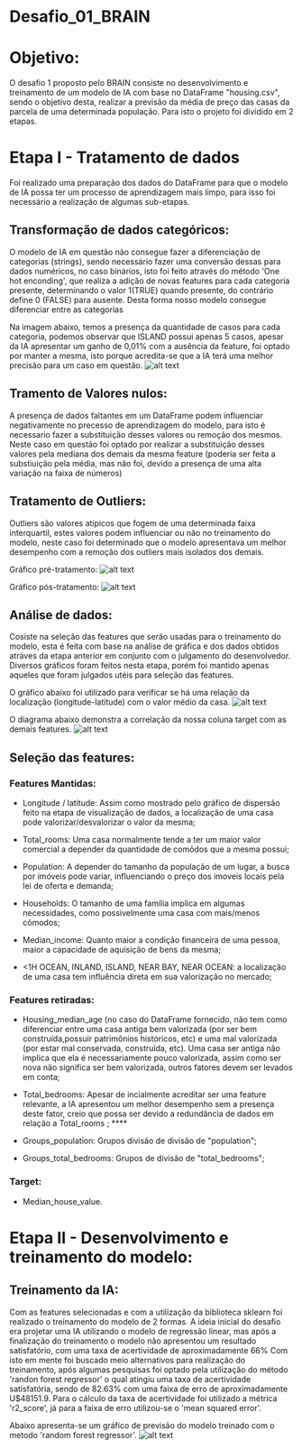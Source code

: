 # Desafio_01_BRAIN

# Objetivo:
O desafio 1 proposto pelo BRAIN consiste no desenvolvimento  e treinamento de um modelo de IA com base no DataFrame "housing.csv", sendo o objetivo desta, realizar a previsão da média de preço das casas da parcela de uma determinada população. Para isto o projeto foi dividido em 2 etapas.

# Etapa I - Tratamento de dados
Foi realizado uma preparação dos dados do DataFrame para que o modelo de IA possa ter um processo de aprendizagem mais limpo, para isso foi necessário a realização de algumas sub-etapas.

## Transformação de dados categóricos:
O modelo de IA em questão não consegue fazer a diferenciação de categorias (strings), sendo necessário fazer uma conversão dessas para dados numéricos, no caso binários, isto foi feito através do método 'One hot enconding', que realiza a adição de novas features para cada categoria presente, determinando o valor 1(TRUE) quando presente, do contrário define 0 (FALSE) para ausente.  Desta forma nosso modelo consegue diferenciar entre as categorias

Na imagem abaixo, temos a presença da quantidade de casos para cada categoria, podemos observar que ISLAND possui apenas 5 casos, apesar da IA apresentar um ganho de 0,01% com a ausência da feature, foi optado por manter a mesma, isto porque acredita-se que a IA terá uma melhor precisão para um caso em questão.
![alt text](/desafio01/Imagens/dados_categóricos.png)

## Tramento de Valores nulos:
A presença de dados faltantes em um DataFrame podem influenciar negativamente no precesso de aprendizagem do modelo, para isto é necessario fazer a substituição desses valores ou remoção dos mesmos. Neste caso em questão foi optado por realizar a substituição desses valores pela mediana dos demais da mesma feature (poderia ser feita a substiuição pela média, mas não foi, devido a presença de uma alta variação na faixa de números)

## Tratamento de Outliers:
Outliers são valores atípicos que fogem de uma determinada faixa interquartil, estes valores podem influenciar ou não no treinamento do modelo, neste caso foi determinado que o modelo apresentava um melhor desempenho com a remoção dos outliers mais isolados dos demais.

Gráfico pré-tratamento:
![alt text](/desafio01/Imagens/Outlier1.png)

Gráfico pós-tratamento:
![alt text](/desafio01/Imagens/Outlier2.png)

## Análise de dados:
Cosiste na seleção das features que serão usadas para o treinamento do modelo, esta é feita com base na análise de gráfica e dos dados obtidos atráves da etapa anterior em conjunto com o julgamento do desenvolvedor. Diversos gráficos foram feitos nesta etapa, porém foi mantido apenas aqueles que foram julgados utéis para seleção das features.

O gráfico abaixo foi utilizado para verificar se há uma relação da localização (longitude-latitude) com o valor médio da casa.
![alt text](desafio01/Imagens/relação_localização_valorMédio.png)

O diagrama abaixo demonstra a correlação da nossa coluna target com as demais features.
![alt text](desafio01/Imagens/correlação.png)

## Seleção das features:
### Features Mantidas:
  - Longitude / latitude: Assim como mostrado pelo gráfico de dispersão feito na etapa de visualização de dados, a localização de uma casa pode valorizar/desvalorizar o valor da mesma;

  - Total_rooms: Uma casa normalmente tende a ter um maior valor comercial a depender da quantidade de comôdos que a mesma possui;

  - Population: A depender do tamanho da população de um lugar, a busca por imóveis pode variar, influenciando o preço dos imoveis locais pela lei de oferta e demanda;

  - Households: O tamanho de uma família implica em algumas necessidades, como possivelmente uma casa com mais/menos cômodos;

  - Median_income: Quanto maior a condição financeira de uma pessoa, maior a capacidade de aquisição de bens da mesma;    

  - <1H OCEAN, INLAND, ISLAND, NEAR BAY, NEAR OCEAN: a localização de uma casa tem influência direta em sua valorização no mercado;            

### Features retiradas:
  - Housing_median_age (no caso do DataFrame fornecido, não tem como diferenciar entre uma casa antiga bem valorizada (por ser bem construída,possuir patrimônios históricos, etc) e uma mal valorizada (por estar mal conservada, construída, etc). Uma casa ser antiga não implica que ela é necessariamente pouco valorizada, assim como ser nova não significa ser bem valorizada, outros fatores devem ser levados em conta;

  - Total_bedrooms: Apesar de incialmente acreditar ser uma feature relevante, a IA apresentou um melhor desempenho sem a presença deste fator, creio que possa ser devido a redundância de dados em relação a Total_rooms ; ****

  - Groups_population: Grupos divisão de divisão de "population";

  - Groups_total_bedrooms: Grupos de divisão de "total_bedrooms";

### Target:
  - Median_house_value.


# Etapa II - Desenvolvimento e treinamento do modelo:
## Treinamento da IA:
Com as features selecionadas e com a utilização da biblioteca sklearn foi realizado o treinamento do modelo de 2 formas. A ideia inicial do desafio era projetar uma IA utilizando o modelo de regressão linear, mas após a finalização do treinamento o modelo não apresentou um resultado satisfatório, com uma taxa de acertividade de  aproximadamente 66% Com isto em mente foi buscado meio alternativos para realização do treinamento, após algumas pesquisas foi optado pela utilização do método 'randon forest regressor' o qual atingiu uma taxa de acertividade satisfatória, sendo de 82.63% com uma faixa de erro de aproximadamente U$48151.9. Para o cálculo da taxa de acertividade foi utilizado a métrica 'r2_score', já para a faixa de erro utilizou-se o 'mean squared error'.

Abaixo apresenta-se um gráfico de previsão do modelo treinado com o metodo 'random forest regressor'.
![alt text](desafio01/Imagens/gráfico_previsão.png)